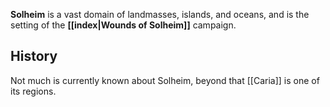 **Solheim** is a vast domain of landmasses, islands, and oceans, and is the setting of the **[[index|Wounds of Solheim]]** campaign.
## History

Not much is currently known about Solheim, beyond that [[Caria]] is one of its regions.